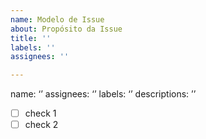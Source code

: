 ```yaml
---
name: Modelo de Issue
about: Propósito da Issue
title: ''
labels: ''
assignees: ''

---
```


name: ‘’
assignees: ‘’
labels: ‘’
descriptions: ’’
-[ ] check 1
-[ ] check 2
